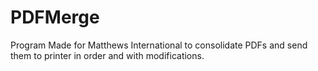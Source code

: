 # PDFMerge
Program Made for Matthews International to consolidate PDFs and send them to printer in order and with modifications.
